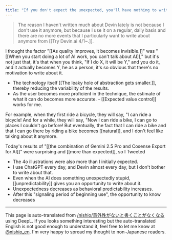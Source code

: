 ```yaml
---
title: "If you don't expect the unexpected, you'll have nothing to write about."
---
```


> The reason I haven't written much about Devin lately is not because I don't use it anymore, but because I use it on a regular, daily basis and there are no more events that I particularly want to write about anymore from [[Try Devin.ai 4/1~.]].

I thought the factor "[[As quality improves, it becomes invisible.]]" was "[[When you start doing a lot of AI work, you can't talk about AI]]," but it's not just that, it's that when you think, "If I do X, it will be Y," and you do it, and it actually becomes Y, he as a person, it's so obvious that there's no motivation to write about it.
- The technology itself [[The leaky hole of abstraction gets smaller.]], thereby reducing the variability of the results.
- As the user becomes more proficient in the technique, the estimate of what it can do becomes more accurate.
        - [[Expected value control]] works for me.

For example, when they first ride a bicycle, they will say, "I can ride a bicycle! And for a while, they will say, "Now I can ride a bike, I can go to places I couldn't go before! But eventually, the fact that I can ride a bike and that I can go there by riding a bike becomes [[natural]], and I don't feel like talking about it anymore.

Today's results of "[[the combination of Gemini 2.5 Pro and Cosense Export for AI]]" were surprising and [[more than expected]], so I Tweeted
- The 4o illustrations were also more than I initially expected.
- I use ChatGPT every day, and Devin almost every day, but I don't bother to write about that.
- Even when the AI does something unexpectedly stupid, [[unpredictability]] gives you an opportunity to write about it.
- Unexpectedness decreases as behavioral predictability increases.
- After this "signaling period of beginning use", the opportunity to know decreases

---
This page is auto-translated from [/nishio/意外性がないと書くことがなくなる](https://scrapbox.io/nishio/意外性がないと書くことがなくなる) using DeepL. If you looks something interesting but the auto-translated English is not good enough to understand it, feel free to let me know at [@nishio_en](https://twitter.com/nishio_en). I'm very happy to spread my thought to non-Japanese readers.